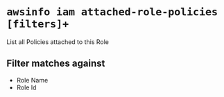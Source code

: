 # `awsinfo iam attached-role-policies [filters]+`

List all Policies attached to this Role

## Filter matches against

* Role Name
* Role Id
